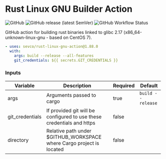 Rust Linux GNU Builder Action
========================

![GitHub](https://img.shields.io/github/license/sevco/rust-linux-gnu-action)
![GitHub release (latest SemVer)](https://img.shields.io/github/v/release/sevco/rust-linux-gnu-action)
![GitHub Workflow Status](https://img.shields.io/github/workflow/status/sevco/rust-linux-gnu-action/CI)

GitHub action for building rust binaries linked to glibc 2.17 (x86_64-unknown-linux-gnu - based on CentOS 7).

```yaml
- uses: sevco/rust-linux-gnu-action@1.88.0
  with:
    args: build --release --all-features
    git_credentials: ${{ secrets.GIT_CREDENTIALS }}
```
### Inputs
| Variable | Description | Required | Default |
|----------|-------------|----------|---------|
| args     | Arguments passed to cargo | true | `build --release` | 
| git_credentials | If provided git will be configured to use these credentials and https | false | |
| directory | Relative path under $GITHUB_WORKSPACE where Cargo project is located | false | |
